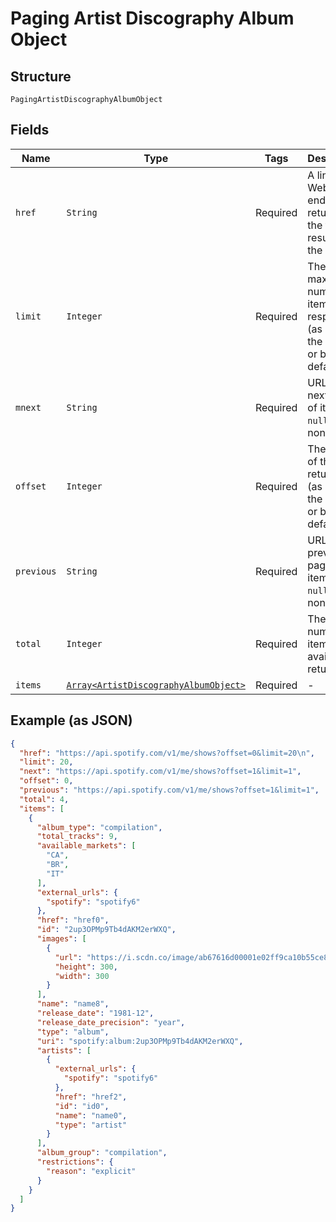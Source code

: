 
# Paging Artist Discography Album Object

## Structure

`PagingArtistDiscographyAlbumObject`

## Fields

| Name | Type | Tags | Description |
|  --- | --- | --- | --- |
| `href` | `String` | Required | A link to the Web API endpoint returning the full result of the request |
| `limit` | `Integer` | Required | The maximum number of items in the response (as set in the query or by default). |
| `mnext` | `String` | Required | URL to the next page of items. ( `null` if none) |
| `offset` | `Integer` | Required | The offset of the items returned (as set in the query or by default) |
| `previous` | `String` | Required | URL to the previous page of items. ( `null` if none) |
| `total` | `Integer` | Required | The total number of items available to return. |
| `items` | [`Array<ArtistDiscographyAlbumObject>`](../../doc/models/artist-discography-album-object.md) | Required | - |

## Example (as JSON)

```json
{
  "href": "https://api.spotify.com/v1/me/shows?offset=0&limit=20\n",
  "limit": 20,
  "next": "https://api.spotify.com/v1/me/shows?offset=1&limit=1",
  "offset": 0,
  "previous": "https://api.spotify.com/v1/me/shows?offset=1&limit=1",
  "total": 4,
  "items": [
    {
      "album_type": "compilation",
      "total_tracks": 9,
      "available_markets": [
        "CA",
        "BR",
        "IT"
      ],
      "external_urls": {
        "spotify": "spotify6"
      },
      "href": "href0",
      "id": "2up3OPMp9Tb4dAKM2erWXQ",
      "images": [
        {
          "url": "https://i.scdn.co/image/ab67616d00001e02ff9ca10b55ce82ae553c8228\n",
          "height": 300,
          "width": 300
        }
      ],
      "name": "name8",
      "release_date": "1981-12",
      "release_date_precision": "year",
      "type": "album",
      "uri": "spotify:album:2up3OPMp9Tb4dAKM2erWXQ",
      "artists": [
        {
          "external_urls": {
            "spotify": "spotify6"
          },
          "href": "href2",
          "id": "id0",
          "name": "name0",
          "type": "artist"
        }
      ],
      "album_group": "compilation",
      "restrictions": {
        "reason": "explicit"
      }
    }
  ]
}
```

